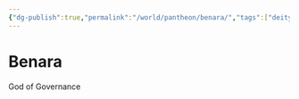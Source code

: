 ```yaml
---
{"dg-publish":true,"permalink":"/world/pantheon/benara/","tags":["deity"],"noteIcon":""}
---
```


# Benara
God of Governance